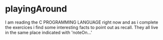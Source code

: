# playingAround
I am reading the C PROGRAMMING LANGUAGE right now and as i complete the exercices i find some interesting facts to point out as recall. They all live in the same place indicated with 'noteOn...'
